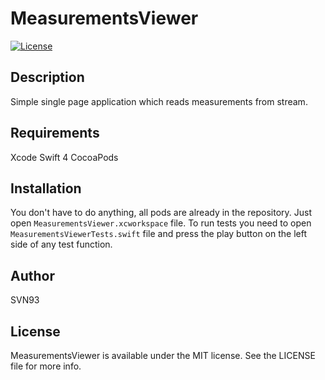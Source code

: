 # MeasurementsViewer
[![License](https://img.shields.io/badge/license-MIT-green.svg?style=flat)](https://github.com/SVN93/MeasurementsViewer/blob/master/LICENSE)

## Description
Simple single page application which reads measurements from stream.

## Requirements

Xcode
Swift 4
CocoaPods

## Installation

You don't have to do anything, all pods are already in the repository. Just open `MeasurementsViewer.xcworkspace` file.
To run tests you need to open `MeasurementsViewerTests.swift` file and press the play button on the left side of any test function.

## Author

SVN93

## License

MeasurementsViewer is available under the MIT license. See the LICENSE file for more info.
